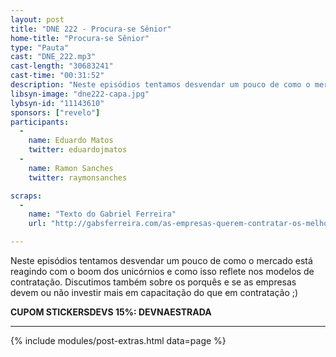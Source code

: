 ```yaml
---
layout: post
title: "DNE 222 - Procura-se Sênior"
home-title: "Procura-se Sênior"
type: "Pauta"
cast: "DNE_222.mp3"
cast-length: "30683241"
cast-time: "00:31:52"
description: "Neste episódios tentamos desvendar um pouco de como o mercado está reagindo com o boom dos unicórnios e como isso reflete nos modelos de contratação. Discutimos também sobre os porquês e se as empresas devem ou não investir mais em capacitação do que em contratação ;)"
libsyn-image: "dne222-capa.jpg"
lybsyn-id: "11143610"
sponsors: ["revelo"]
participants:
  -
    name: Eduardo Matos
    twitter: eduardojmatos
  -
    name: Ramon Sanches
    twitter: raymonsanches

scraps:
  -
    name: "Texto do Gabriel Ferreira"
    url: "http://gabsferreira.com/as-empresas-querem-contratar-os-melhores-devs-mas-ninguem-quer-cria-los/"

---
```


Neste episódios tentamos desvendar um pouco de como o mercado está reagindo com o boom dos unicórnios e como isso reflete nos modelos de contratação. Discutimos também sobre os porquês e se as empresas devem ou não investir mais em capacitação do que em contratação ;)

<strong>CUPOM STICKERSDEVS 15%: DEVNAESTRADA</strong>
<br>

---

{% include modules/post-extras.html data=page %}
